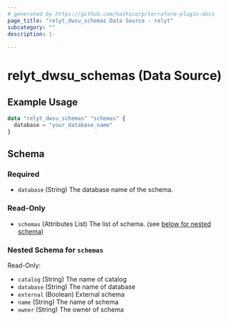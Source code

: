```yaml
---
# generated by https://github.com/hashicorp/terraform-plugin-docs
page_title: "relyt_dwsu_schemas Data Source - relyt"
subcategory: ""
description: |-
  
---
```


# relyt_dwsu_schemas (Data Source)



## Example Usage

```terraform
data "relyt_dwsu_schemas" "schemas" {
  database = "your_database_name"
}
```

<!-- schema generated by tfplugindocs -->
## Schema

### Required

- `database` (String) The database name of the schema.

### Read-Only

- `schemas` (Attributes List) The list of schema. (see [below for nested schema](#nestedatt--schemas))

<a id="nestedatt--schemas"></a>
### Nested Schema for `schemas`

Read-Only:

- `catalog` (String) The name of catalog
- `database` (String) The name of database
- `external` (Boolean) External schema
- `name` (String) The name of schema
- `owner` (String) The owner of schema
